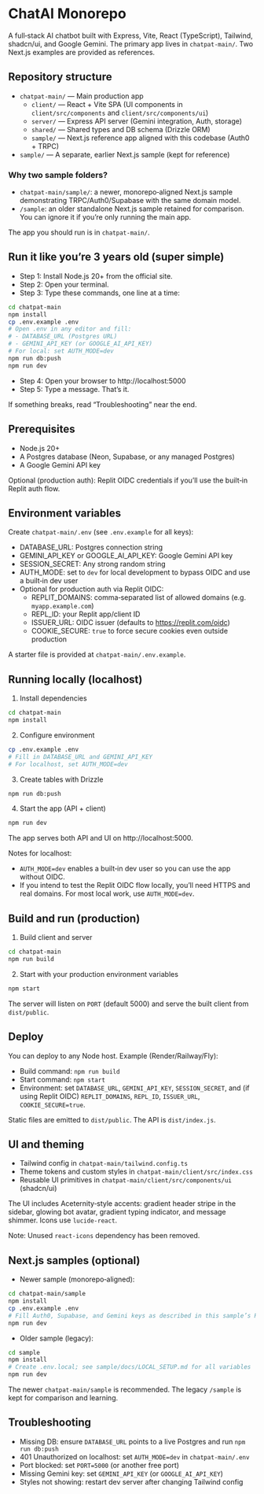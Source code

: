 # ChatAI Monorepo

A full‑stack AI chatbot built with Express, Vite, React (TypeScript), Tailwind, shadcn/ui, and Google Gemini. The primary app lives in `chatpat-main/`. Two Next.js examples are provided as references.

## Repository structure

- `chatpat-main/` — Main production app
  - `client/` — React + Vite SPA (UI components in `client/src/components` and `client/src/components/ui`)
  - `server/` — Express API server (Gemini integration, Auth, storage)
  - `shared/` — Shared types and DB schema (Drizzle ORM)
  - `sample/` — Next.js reference app aligned with this codebase (Auth0 + TRPC)
- `sample/` — A separate, earlier Next.js sample (kept for reference)

### Why two sample folders?
- `chatpat-main/sample/`: a newer, monorepo‑aligned Next.js sample demonstrating TRPC/Auth0/Supabase with the same domain model.
- `/sample`: an older standalone Next.js sample retained for comparison. You can ignore it if you’re only running the main app.

The app you should run is in `chatpat-main/`.

## Run it like you’re 3 years old (super simple)

- Step 1: Install Node.js 20+ from the official site.
- Step 2: Open your terminal.
- Step 3: Type these commands, one line at a time:

```bash
cd chatpat-main
npm install
cp .env.example .env
# Open .env in any editor and fill:
# - DATABASE_URL (Postgres URL)
# - GEMINI_API_KEY (or GOOGLE_AI_API_KEY)
# For local: set AUTH_MODE=dev
npm run db:push
npm run dev
```

- Step 4: Open your browser to http://localhost:5000
- Step 5: Type a message. That’s it.

If something breaks, read “Troubleshooting” near the end.

## Prerequisites
- Node.js 20+
- A Postgres database (Neon, Supabase, or any managed Postgres)
- A Google Gemini API key

Optional (production auth): Replit OIDC credentials if you’ll use the built‑in Replit auth flow.

## Environment variables
Create `chatpat-main/.env` (see `.env.example` for all keys):

- DATABASE_URL: Postgres connection string
- GEMINI_API_KEY or GOOGLE_AI_API_KEY: Google Gemini API key
- SESSION_SECRET: Any strong random string
- AUTH_MODE: set to `dev` for local development to bypass OIDC and use a built‑in dev user
- Optional for production auth via Replit OIDC:
  - REPLIT_DOMAINS: comma‑separated list of allowed domains (e.g. `myapp.example.com`)
  - REPL_ID: your Replit app/client ID
  - ISSUER_URL: OIDC issuer (defaults to https://replit.com/oidc)
  - COOKIE_SECURE: `true` to force secure cookies even outside production

A starter file is provided at `chatpat-main/.env.example`.

## Running locally (localhost)
1) Install dependencies

```bash
cd chatpat-main
npm install
```

2) Configure environment

```bash
cp .env.example .env
# Fill in DATABASE_URL and GEMINI_API_KEY
# For localhost, set AUTH_MODE=dev
```

3) Create tables with Drizzle

```bash
npm run db:push
```

4) Start the app (API + client)

```bash
npm run dev
```

The app serves both API and UI on http://localhost:5000.

Notes for localhost:
- `AUTH_MODE=dev` enables a built‑in dev user so you can use the app without OIDC.
- If you intend to test the Replit OIDC flow locally, you’ll need HTTPS and real domains. For most local work, use `AUTH_MODE=dev`.

## Build and run (production)
1) Build client and server

```bash
cd chatpat-main
npm run build
```

2) Start with your production environment variables

```bash
npm start
```

The server will listen on `PORT` (default 5000) and serve the built client from `dist/public`.

## Deploy
You can deploy to any Node host. Example (Render/Railway/Fly):

- Build command: `npm run build`
- Start command: `npm start`
- Environment: set `DATABASE_URL`, `GEMINI_API_KEY`, `SESSION_SECRET`, and (if using Replit OIDC) `REPLIT_DOMAINS`, `REPL_ID`, `ISSUER_URL`, `COOKIE_SECURE=true`.

Static files are emitted to `dist/public`. The API is `dist/index.js`.

## UI and theming
- Tailwind config in `chatpat-main/tailwind.config.ts`
- Theme tokens and custom styles in `chatpat-main/client/src/index.css`
- Reusable UI primitives in `chatpat-main/client/src/components/ui` (shadcn/ui)

The UI includes Aceternity‑style accents: gradient header stripe in the sidebar, glowing bot avatar, gradient typing indicator, and message shimmer. Icons use `lucide-react`.

Note: Unused `react-icons` dependency has been removed.

## Next.js samples (optional)

- Newer sample (monorepo‑aligned):

```bash
cd chatpat-main/sample
npm install
cp .env.example .env
# Fill Auth0, Supabase, and Gemini keys as described in this sample’s README
npm run dev
```

- Older sample (legacy):

```bash
cd sample
npm install
# Create .env.local; see sample/docs/LOCAL_SETUP.md for all variables
npm run dev
```

The newer `chatpat-main/sample` is recommended. The legacy `/sample` is kept for comparison and learning.

## Troubleshooting
- Missing DB: ensure `DATABASE_URL` points to a live Postgres and run `npm run db:push`
- 401 Unauthorized on localhost: set `AUTH_MODE=dev` in `chatpat-main/.env`
- Port blocked: set `PORT=5000` (or another free port)
- Missing Gemini key: set `GEMINI_API_KEY` (or `GOOGLE_AI_API_KEY`)
- Styles not showing: restart dev server after changing Tailwind config